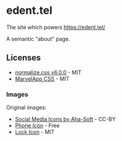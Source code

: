 # edent.tel
The site which powers https://edent.tel/

A semantic "about" page.

## Licenses

* [normalize.css v6.0.0](https//github.com/necolas/normalize.css) - MIT
* [MarvelApp CSS](https://github.com/marvelapp/devices.css/) - MIT

### Images

Original images:

* [Social Media Icons by Aha-Soft](https://www.iconfinder.com/iconsets/social-flat-rounded-rects) - CC-BY
* [Phone Icon](https://www.iconfinder.com/icons/1807538/phone_icon#size=128) - Free
* [Lock Icon](https://www.iconfinder.com/icons/1814107/lock_padlock_secure_icon#size=512) - MIT
